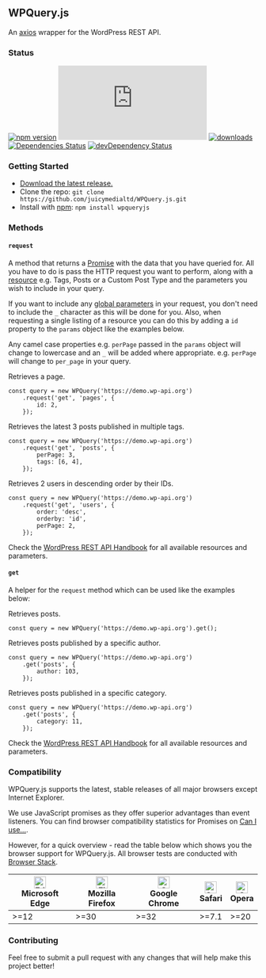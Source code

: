 ## WPQuery.js

An [axios](https://github.com/axios/axios) wrapper for the WordPress REST API.

### Status

[![npm version](https://img.shields.io/npm/v/wpqueryjs.svg)](https://npmjs.com/package/wpqueryjs)
[![JS gzip size](https://img.badgesize.io/juicymedialtd/WPQuery.js/master/dist/WPQuery.min.js?compression=gzip&label=JS+gzip+size)](https://github.com/juicymedialtd/WPQuery.js/tree/master/dist/WPQuery.min.js)
[![downloads](https://img.shields.io/npm/dm/wpqueryjs.svg)](https://npmjs.com/package/wpqueryjs)
[![Dependencies Status](https://david-dm.org/juicymedialtd/WPQuery.js/status.svg)](https://david-dm.org/juicymedialtd/WPQuery.js)
[![devDependency Status](https://david-dm.org/juicymedialtd/WPQuery.js/dev-status.svg)](https://david-dm.org/juicymedialtd/WPQuery.js?type=dev)

### Getting Started

* [Download the latest release.](https://github.com/juicymedialtd/WPQuery.js/releases/download/v1.0.0/WPQuery-1.0.0.zip)
* Clone the repo: `git clone https://github.com/juicymedialtd/WPQuery.js.git`
* Install with [npm](https://www.npmjs.com/): `npm install wpqueryjs`

### Methods

#### `request`

A method that returns a [Promise](https://developer.mozilla.org/en-US/docs/Web/JavaScript/Reference/Global_Objects/Promise) with the data that you have queried for. All you have to do is pass the HTTP request you want to perform, along with a [resource](https://developer.wordpress.org/rest-api/reference/) e.g. Tags, Posts or a Custom Post Type and the parameters you wish to include in your query.

If you want to include any [global parameters](https://developer.wordpress.org/rest-api/using-the-rest-api/global-parameters/) in your request, you don't need to include the `_` character as this will be done for you. Also, when requesting a single listing of a resource you can do this by adding a `id` property to the `params` object like the examples below.

Any camel case properties e.g. `perPage` passed in the `params` object will change to lowercase and an `_` will be added where appropriate. e.g. `perPage` will change to `per_page` in your query.

Retrieves a page.
```
const query = new WPQuery('https://demo.wp-api.org')
    .request('get', 'pages', {
        id: 2,
    });
```

Retrieves the latest 3 posts published in multiple tags.
```
const query = new WPQuery('https://demo.wp-api.org')
    .request('get', 'posts', {
        perPage: 3,
        tags: [6, 4],
    });
```

Retrieves 2 users in descending order by their IDs.

```
const query = new WPQuery('https://demo.wp-api.org')
    .request('get', 'users', {
        order: 'desc',
        orderby: 'id',
        perPage: 2,
    });
```

Check the [WordPress REST API Handbook](https://developer.wordpress.org/rest-api/reference/) for all available resources and parameters.

#### `get`

A helper for the `request` method which can be used like the examples below:

Retrieves posts.
```
const query = new WPQuery('https://demo.wp-api.org').get();
```

Retrieves posts published by a specific author.
```
const query = new WPQuery('https://demo.wp-api.org')
    .get('posts', {
        author: 103,
    });
```

Retrieves posts published in a specific category.
```
const query = new WPQuery('https://demo.wp-api.org')
    .get('posts', {
        category: 11,
    });
```

Check the [WordPress REST API Handbook](https://developer.wordpress.org/rest-api/reference/) for all available resources and parameters.

### Compatibility

WPQuery.js supports the latest, stable releases of all major browsers except Internet Explorer.

We use JavaScript promises as they offer superior advantages than event listeners. You can find browser compatibility statistics for Promises on [Can I use...](https://caniuse.com).

However, for a quick overview - read the table below which shows you the browser support for WPQuery.js. All browser tests are conducted with [Browser Stack](https://browserstack.com).

| [<img src="https://raw.githubusercontent.com/alrra/browser-logos/master/src/edge/edge_48x48.png" alt="Edge" width="24px" height="24px" />](http://godban.github.io/browsers-support-badges/)<br>Microsoft Edge | [<img src="https://raw.githubusercontent.com/alrra/browser-logos/master/src/firefox/firefox_48x48.png" alt="Firefox" width="24px" height="24px" />](http://godban.github.io/browsers-support-badges/)<br>Mozilla Firefox | [<img src="https://raw.githubusercontent.com/alrra/browser-logos/master/src/chrome/chrome_48x48.png" alt="Chrome" width="24px" height="24px" />](http://godban.github.io/browsers-support-badges/)<br>Google Chrome | [<img src="https://raw.githubusercontent.com/alrra/browser-logos/master/src/safari/safari_48x48.png" alt="Safari" width="24px" height="24px" />](http://godban.github.io/browsers-support-badges/)<br>Safari | [<img src="https://raw.githubusercontent.com/alrra/browser-logos/master/src/opera/opera_48x48.png" alt="Opera" width="24px" height="24px" />](http://godban.github.io/browsers-support-badges/)<br>Opera |
| --------- | --------- | --------- | --------- | --------- |
| >=12 | >=30 | >=32 | >=7.1 | >=20 |

### Contributing

Feel free to submit a pull request with any changes that will help make this project better!
